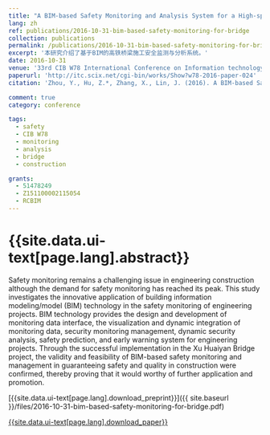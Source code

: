 ```yaml
---
title: "A BIM-based Safety Monitoring and Analysis System for a High-speed Railway Bridge"
lang: zh
ref: publications/2016-10-31-bim-based-safety-monitoring-for-bridge
collection: publications
permalink: /publications/2016-10-31-bim-based-safety-monitoring-for-bridge
excerpt: '本研究介绍了基于BIM的高铁桥梁施工安全监测与分析系统。'
date: 2016-10-31
venue: '33rd CIB W78 International Conference on Information technology for Construction'
paperurl: 'http://itc.scix.net/cgi-bin/works/Show?w78-2016-paper-024'
citation: 'Zhou, Y., Hu, Z.*, Zhang, X., Lin, J. (2016). A BIM-based Safety Monitoring and Analysis System for a High-speed Railway Bridge. <i>Proceedings of the 33rd CIB W78 International Conference on Information Technology for Construction</i>. Brisbane, Australia.'

comment: true
category: conference

tags: 
  - safety
  - CIB W78
  - monitoring
  - analysis
  - bridge
  - construction

grants:
  - 51478249
  - Z151100002115054
  - RCBIM
---
```



{{site.data.ui-text[page.lang].abstract}}
====

Safety monitoring remains a challenging issue in engineering construction although the demand for safety monitoring has reached its peak. This study investigates the innovative application of building information modeling/model (BIM) technology in the safety monitoring of engineering projects. BIM technology provides the design and development of monitoring data interface, the visualization and dynamic integration of monitoring data, security monitoring management, dynamic security analysis, safety prediction, and early warning system for engineering projects. Through the successful implementation in the Xu Huaiyan  Bridge project, the validity and feasibility of BIM-based safety monitoring and management in guaranteeing safety and quality in construction were confirmed, thereby proving that it would worthy of further application and promotion. 

[{{site.data.ui-text[page.lang].download_preprint}}]({{ site.baseurl }}/files/2016-10-31-bim-based-safety-monitoring-for-bridge.pdf)

[{{site.data.ui-text[page.lang].download_paper}}](http://itc.scix.net/cgi-bin/works/Show?w78-2016-paper-024)
